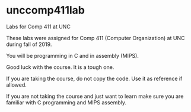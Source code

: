 # unccomp411lab
Labs for Comp 411 at UNC

These labs were assigned for Comp 411 (Computer Organization) at UNC during fall of 2019.

You will be programming in C and in assembly (MIPS).

Good luck with the course. It is a tough one.

If you are taking the course, do not copy the code. Use it as reference if allowed.

If you are not taking the course and just want to learn make sure you are familiar with C programming and MIPS assembly.

